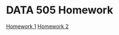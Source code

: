 # DATA 505 Homework
<a href="https://mikekimmell.github.io/wine_of_pnw.html">Homework 1</a>
<a href="https://mikekimmell.github.io/wine_features.html">Homework 2</a>
